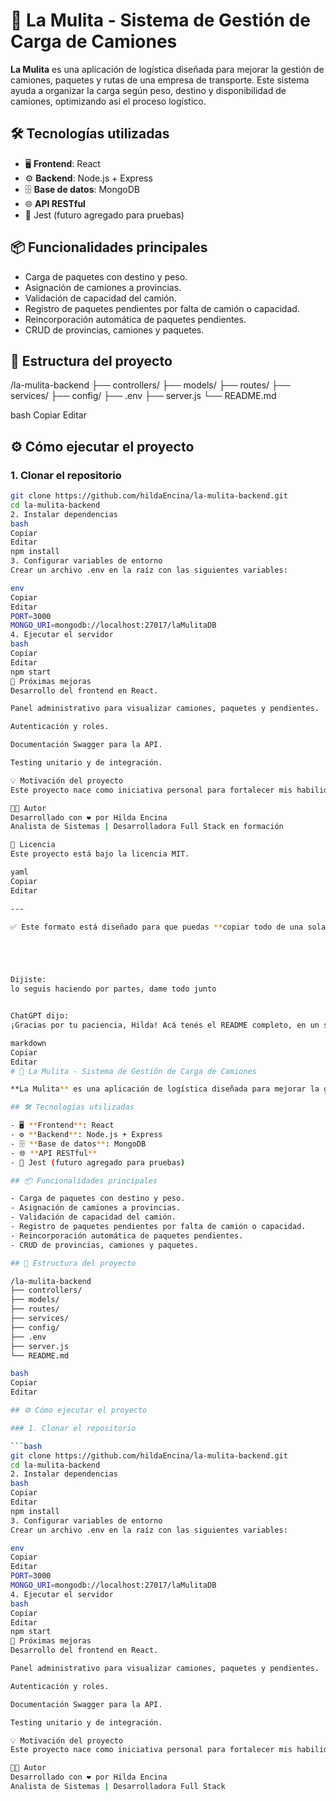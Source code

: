 # 🚛 La Mulita - Sistema de Gestión de Carga de Camiones

**La Mulita** es una aplicación de logística diseñada para mejorar la gestión de camiones, paquetes y rutas de una empresa de transporte. Este sistema ayuda a organizar la carga según peso, destino y disponibilidad de camiones, optimizando así el proceso logístico.

## 🛠️ Tecnologías utilizadas

- 🖥️ **Frontend**: React  
- ⚙️ **Backend**: Node.js + Express  
- 🗄️ **Base de datos**: MongoDB  
- 🌐 **API RESTful**  
- 🧪 Jest (futuro agregado para pruebas)

## 📦 Funcionalidades principales

- Carga de paquetes con destino y peso.
- Asignación de camiones a provincias.
- Validación de capacidad del camión.
- Registro de paquetes pendientes por falta de camión o capacidad.
- Reincorporación automática de paquetes pendientes.
- CRUD de provincias, camiones y paquetes.

## 🧩 Estructura del proyecto

/la-mulita-backend
├── controllers/
├── models/
├── routes/
├── services/
├── config/
├── .env
├── server.js
└── README.md

bash
Copiar
Editar

## ⚙️ Cómo ejecutar el proyecto

### 1. Clonar el repositorio

```bash
git clone https://github.com/hildaEncina/la-mulita-backend.git
cd la-mulita-backend
2. Instalar dependencias
bash
Copiar
Editar
npm install
3. Configurar variables de entorno
Crear un archivo .env en la raíz con las siguientes variables:

env
Copiar
Editar
PORT=3000
MONGO_URI=mongodb://localhost:27017/laMulitaDB
4. Ejecutar el servidor
bash
Copiar
Editar
npm start
📌 Próximas mejoras
Desarrollo del frontend en React.

Panel administrativo para visualizar camiones, paquetes y pendientes.

Autenticación y roles.

Documentación Swagger para la API.

Testing unitario y de integración.

💡 Motivación del proyecto
Este proyecto nace como iniciativa personal para fortalecer mis habilidades Full Stack y demostrar capacidad de resolución de problemas reales en el área de logística. Es parte de mi portfolio como desarrolladora junior.

🧑‍💻 Autor
Desarrollado con ❤️ por Hilda Encina
Analista de Sistemas | Desarrolladora Full Stack en formación

📄 Licencia
Este proyecto está bajo la licencia MIT.

yaml
Copiar
Editar

---

✅ Este formato está diseñado para que puedas **copiar todo de una sola vez**, sin ajustes extra. Si más adelante querés también el README del frontend o documentación de endpoints, avisame y lo armamos.





Dijiste:
lo seguis haciendo por partes, dame todo junto


ChatGPT dijo:
¡Gracias por tu paciencia, Hilda! Acá tenés el README completo, en un solo bloque, todo seguido, para que lo copies y pegues directamente sin dividir ni partes sueltas:

markdown
Copiar
Editar
# 🚛 La Mulita - Sistema de Gestión de Carga de Camiones

**La Mulita** es una aplicación de logística diseñada para mejorar la gestión de camiones, paquetes y rutas de una empresa de transporte. Este sistema ayuda a organizar la carga según peso, destino y disponibilidad de camiones, optimizando así el proceso logístico.

## 🛠️ Tecnologías utilizadas

- 🖥️ **Frontend**: React  
- ⚙️ **Backend**: Node.js + Express  
- 🗄️ **Base de datos**: MongoDB  
- 🌐 **API RESTful**  
- 🧪 Jest (futuro agregado para pruebas)

## 📦 Funcionalidades principales

- Carga de paquetes con destino y peso.
- Asignación de camiones a provincias.
- Validación de capacidad del camión.
- Registro de paquetes pendientes por falta de camión o capacidad.
- Reincorporación automática de paquetes pendientes.
- CRUD de provincias, camiones y paquetes.

## 🧩 Estructura del proyecto

/la-mulita-backend
├── controllers/
├── models/
├── routes/
├── services/
├── config/
├── .env
├── server.js
└── README.md

bash
Copiar
Editar

## ⚙️ Cómo ejecutar el proyecto

### 1. Clonar el repositorio

```bash
git clone https://github.com/hildaEncina/la-mulita-backend.git
cd la-mulita-backend
2. Instalar dependencias
bash
Copiar
Editar
npm install
3. Configurar variables de entorno
Crear un archivo .env en la raíz con las siguientes variables:

env
Copiar
Editar
PORT=3000
MONGO_URI=mongodb://localhost:27017/laMulitaDB
4. Ejecutar el servidor
bash
Copiar
Editar
npm start
📌 Próximas mejoras
Desarrollo del frontend en React.

Panel administrativo para visualizar camiones, paquetes y pendientes.

Autenticación y roles.

Documentación Swagger para la API.

Testing unitario y de integración.

💡 Motivación del proyecto
Este proyecto nace como iniciativa personal para fortalecer mis habilidades Full Stack y demostrar capacidad de resolución de problemas reales en el área de logística. Es parte de mi portfolio como desarrolladora junior.

🧑‍💻 Autor
Desarrollado con ❤️ por Hilda Encina
Analista de Sistemas | Desarrolladora Full Stack 



